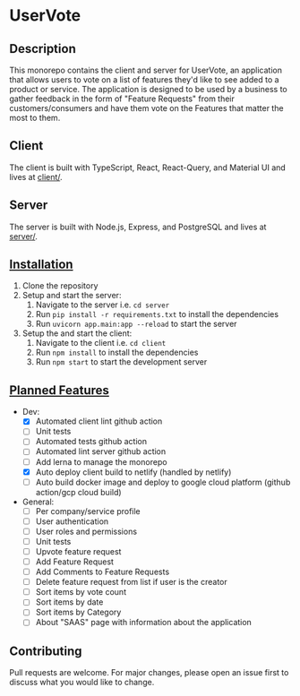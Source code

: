 # UserVote

## Description

This monorepo contains the client and server for UserVote, an application that allows users to vote on a list of features they'd like to see added to a product or service. The application is designed to be used by a business to gather feedback in the form of "Feature Requests" from their customers/consumers and have them vote on the Features that matter the most to them.

## Client

The client is built with TypeScript, React, React-Query, and Material UI and lives at [client/](/client).

## Server

The server is built with Node.js, Express, and PostgreSQL and lives at [server/](/server).

## [Installation](#installation)

1. Clone the repository
1. Setup and start the server:
   1. Navigate to the server i.e. `cd server`
   1. Run `pip install -r requirements.txt` to install the dependencies
   1. Run `uvicorn app.main:app --reload` to start the server
1. Setup the and start the client:
   1. Navigate to the client i.e. `cd client`
   1. Run `npm install` to install the dependencies
   1. Run `npm start` to start the development server

## [Planned Features](#planned-features)

- Dev:
  - [x] Automated client lint github action
  - [ ] Unit tests
  - [ ] Automated tests github action
  - [ ] Automated lint server github action
  - [ ] Add lerna to manage the monorepo
  - [x] Auto deploy client build to netlify (handled by netlify)
  - [ ] Auto build docker image and deploy to google cloud platform (github action/gcp cloud build)
- General:
  - [ ] Per company/service profile
  - [ ] User authentication
  - [ ] User roles and permissions
  - [ ] Unit tests
  - [ ] Upvote feature request
  - [ ] Add Feature Request
  - [ ] Add Comments to Feature Requests
  - [ ] Delete feature request from list if user is the creator
  - [ ] Sort items by vote count
  - [ ] Sort items by date
  - [ ] Sort items by Category
  - [ ] About "SAAS" page with information about the application

## Contributing

Pull requests are welcome. For major changes, please open an issue first to discuss what you would like to change.
